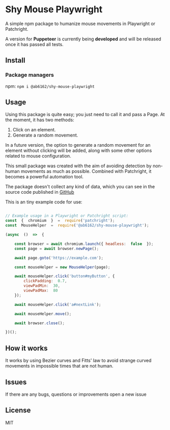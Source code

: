 #  Shy Mouse Playwright

A simple npm package to humanize mouse movements in Playwright or Patchright.

A version for **Puppeteer** is currently being **developed** and will be released once it has passed all tests.



##  Install



###  Package managers

npm: `npm i @ab6162/shy-mouse-playwright`

##  Usage

Using this package is quite easy; you just need to call it and pass a Page.  At the moment, it has two methods:
1. Click on an element.
2. Generate a random movement.

In a future version, the option to generate a random movement for an element without clicking will be added, along with some other options related to mouse configuration.

This small package was created with the aim of avoiding detection by non-human movements as much as possible. Combined with Patchright, it becomes a powerful automation tool.

The package doesn't collect any kind of data, which you can see in the source code published in [GitHub](https://github.com/ab6162/shy-mouse-playwright)



This is an tiny example code for use:



``` javascript

// Example usage in a Playwright or Patchright script:
const  {  chromium  }  =  require('patchright');
const  MouseHelper  =  require('@ab6162/shy-mouse-playwright');

(async  ()  =>  {

	const browser = await chromium.launch({ headless:  false  });
	const page = await browser.newPage();

	await page.goto('https://example.com');

	const mouseHelper = new MouseHelper(page);

	await mouseHelper.click('button#myButton', {
		clickPadding:  0.7,
		viewPadMin:  30,
		viewPadMax:  80
	});

	await mouseHelper.click('a#nextLink');

	await mouseHelper.move();

	await browser.close();

})();

```

##  How it works

It works by using Bezier curves and Fitts' law to avoid strange curved movements in impossible times that are not human.


##  Issues

If there are any bugs, questions or improvements open a new issue


##  License

MIT